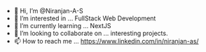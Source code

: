 - 👋 Hi, I’m @Niranjan-A-S
- 👀 I’m interested in ... FullStack Web Development
- 🌱 I’m currently learning ... NextJS
- 💞️ I’m looking to collaborate on ... interesting projects.
- 📫 How to reach me ... https://www.linkedin.com/in/niranjan-as/

<!---
Niranjan-A-S/Niranjan-A-S is a ✨ special ✨ repository because its `README.md` (this file) appears on your GitHub profile.
You can click the Preview link to take a look at your changes.
--->
